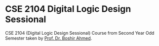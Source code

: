 # CSE 2104 Digital Logic Design Sessional
CSE 2104 (Digital Logic Design Sessional) Course from Second Year Odd Semester taken by [Prof. Dr. Boshir Ahmed](https://www.ruet.ac.bd/boshir).
